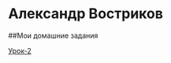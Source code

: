 # Александр Востриков
##Мои домашние задания

[Урок-2](https://github.com/alex678go/alex678go.github.io/tree/master/lesson-2 "Работа с графикой")
